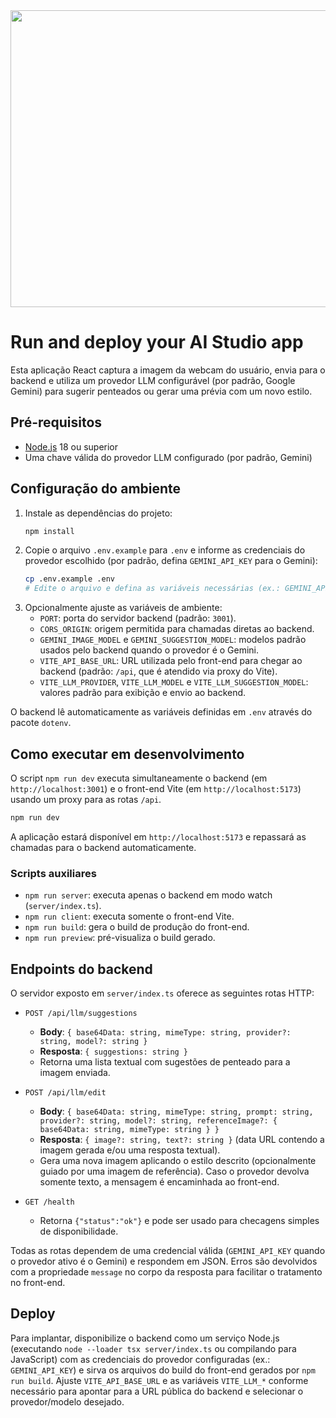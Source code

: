 <div align="center">
<img width="1200" height="475" alt="GHBanner" src="https://github.com/user-attachments/assets/0aa67016-6eaf-458a-adb2-6e31a0763ed6" />
</div>

# Run and deploy your AI Studio app

Esta aplicação React captura a imagem da webcam do usuário, envia para o backend e utiliza um provedor LLM configurável (por padrão, Google Gemini) para sugerir penteados ou gerar uma prévia com um novo estilo.

## Pré-requisitos
- [Node.js](https://nodejs.org/) 18 ou superior
- Uma chave válida do provedor LLM configurado (por padrão, Gemini)

## Configuração do ambiente
1. Instale as dependências do projeto:
   ```bash
   npm install
   ```
2. Copie o arquivo `.env.example` para `.env` e informe as credenciais do provedor escolhido (por padrão, defina `GEMINI_API_KEY` para o Gemini):
   ```bash
   cp .env.example .env
   # Edite o arquivo e defina as variáveis necessárias (ex.: GEMINI_API_KEY)
   ```
3. Opcionalmente ajuste as variáveis de ambiente:
   - `PORT`: porta do servidor backend (padrão: `3001`).
   - `CORS_ORIGIN`: origem permitida para chamadas diretas ao backend.
   - `GEMINI_IMAGE_MODEL` e `GEMINI_SUGGESTION_MODEL`: modelos padrão usados pelo backend quando o provedor é o Gemini.
   - `VITE_API_BASE_URL`: URL utilizada pelo front-end para chegar ao backend (padrão: `/api`, que é atendido via proxy do Vite).
   - `VITE_LLM_PROVIDER`, `VITE_LLM_MODEL` e `VITE_LLM_SUGGESTION_MODEL`: valores padrão para exibição e envio ao backend.

O backend lê automaticamente as variáveis definidas em `.env` através do pacote `dotenv`.

## Como executar em desenvolvimento
O script `npm run dev` executa simultaneamente o backend (em `http://localhost:3001`) e o front-end Vite (em `http://localhost:5173`) usando um proxy para as rotas `/api`.

```bash
npm run dev
```

A aplicação estará disponível em `http://localhost:5173` e repassará as chamadas para o backend automaticamente.

### Scripts auxiliares
- `npm run server`: executa apenas o backend em modo watch (`server/index.ts`).
- `npm run client`: executa somente o front-end Vite.
- `npm run build`: gera o build de produção do front-end.
- `npm run preview`: pré-visualiza o build gerado.

## Endpoints do backend
O servidor exposto em `server/index.ts` oferece as seguintes rotas HTTP:

- `POST /api/llm/suggestions`
  - **Body**: `{ base64Data: string, mimeType: string, provider?: string, model?: string }`
  - **Resposta**: `{ suggestions: string }`
  - Retorna uma lista textual com sugestões de penteado para a imagem enviada.

- `POST /api/llm/edit`
  - **Body**: `{ base64Data: string, mimeType: string, prompt: string, provider?: string, model?: string, referenceImage?: { base64Data: string, mimeType: string } }`
  - **Resposta**: `{ image?: string, text?: string }` (data URL contendo a imagem gerada e/ou uma resposta textual).
  - Gera uma nova imagem aplicando o estilo descrito (opcionalmente guiado por uma imagem de referência). Caso o provedor devolva somente texto, a mensagem é encaminhada ao front-end.

- `GET /health`
  - Retorna `{"status":"ok"}` e pode ser usado para checagens simples de disponibilidade.

Todas as rotas dependem de uma credencial válida (`GEMINI_API_KEY` quando o provedor ativo é o Gemini) e respondem em JSON. Erros são devolvidos com a propriedade `message` no corpo da resposta para facilitar o tratamento no front-end.

## Deploy
Para implantar, disponibilize o backend como um serviço Node.js (executando `node --loader tsx server/index.ts` ou compilando para JavaScript) com as credenciais do provedor configuradas (ex.: `GEMINI_API_KEY`) e sirva os arquivos do build do front-end gerados por `npm run build`. Ajuste `VITE_API_BASE_URL` e as variáveis `VITE_LLM_*` conforme necessário para apontar para a URL pública do backend e selecionar o provedor/modelo desejado.
